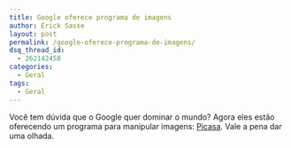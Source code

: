 ```yaml
---
title: Google oferece programa de imagens
author: Erick Sasse
layout: post
permalink: /google-oferece-programa-de-imagens/
dsq_thread_id:
  - 262142458
categories:
  - Geral
tags:
  - Geral
---
```

Voc&ecirc; tem d&uacute;vida que o Google quer dominar o mundo? Agora eles est&atilde;o oferecendo um programa para manipular imagens: [Picasa][1]. Vale a pena dar uma olhada.

 [1]: http://picasa.com/google/